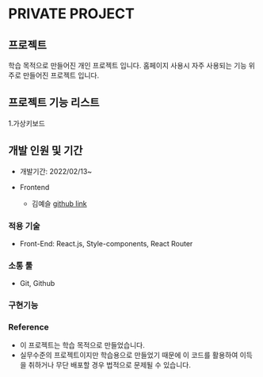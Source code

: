 # PRIVATE PROJECT

## 프로젝트

학습 목적으로 만들어진 개인 프로젝트 입니다.
홈페이지 사용시 자주 사용되는 기능 위주로 만들어진 프로젝트 입니다.

## 프로젝트 기능 리스트

1.가상키보드

## 개발 인원 및 기간

- 개발기간: 2022/02/13~

- Frontend
  - 김예슬 [github link](https://github.com/99cone)

### 적용 기술

- Front-End: React.js, Style-components, React Router

### 소통 툴

- Git, Github

### 구현기능

### Reference

- 이 프로젝트는 학습 목적으로 만들었습니다.
- 실무수준의 프로젝트이지만 학습용으로 만들었기 때문에 이 코드를 활용하여 이득을 취하거나 무단 배포할 경우 법적으로 문제될 수 있습니다.

